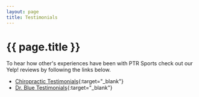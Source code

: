 ```yaml
---
layout: page
title: Testimonials
---
```


# {{ page.title }}

To hear how other's experiences have been with PTR Sports check out our Yelp! reviews by following the links below.

* [Chiropractic Testimonials][0]{:target="_blank"}
* [Dr. Blue Testimonials][1]{:target="_blank"}

[0]: http://www.yelp.com/biz/ptr-medical-center-los-gatos?osq=ptr+sports
[1]: http://www.yelp.com/biz/jeffrey-g-blue-md-santa-clara

